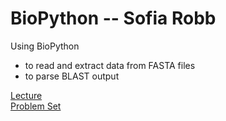 # BioPython -- Sofia Robb

Using BioPython 
  - to read and extract data from FASTA files
  - to parse BLAST output

[Lecture](biopython.md)  
[Problem Set](biopython_problemset.md)
